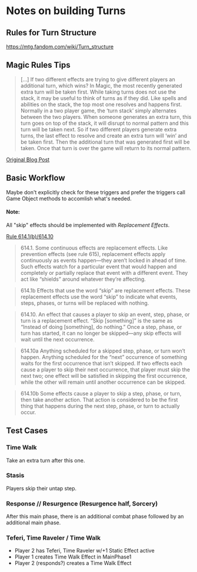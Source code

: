 
# Notes on building Turns

## Rules for Turn Structure

https://mtg.fandom.com/wiki/Turn_structure

## Magic Rules Tips

> [...]  If two different effects are trying to give different players an additional turn, which wins? In Magic, the most recently generated extra turn will be taken first. While taking turns does not use the stack, it may be useful to think of turns as if they did. Like spells and abilities on the stack, the top most one resolves and happens first. Normally in a two player game, the ‘turn stack’ simply alternates between the two players. When someone generates an extra turn, this turn goes on top of the stack, it will disrupt to normal pattern and this turn will be taken next. So if two different players generate extra turns, the last effect to resolve and create an extra turn will ‘win’ and be taken first. Then the additional turn that was generated first will be taken. Once that turn is over the game will return to its normal pattern.

[Original Blog Post](https://blogs.magicjudges.org/rulestips/2011/08/how-to-deal-with-extra-turns/)

## Basic Workflow

Maybe don't explicitly check for these triggers and prefer the triggers call Game Object methods to accomlish what's needed.

#### Note:

All "skip" effects should be implemented with _Replacement Effects_.

[Rule 614.1(b)/614.10](https://mtg.fandom.com/wiki/Replacement_effect)
> 614.1. Some continuous effects are replacement effects. Like prevention effects (see rule 615), replacement effects apply continuously as events happen—they aren’t locked in ahead of time. Such effects watch for a particular event that would happen and completely or partially replace that event with a different event. They act like “shields” around whatever they’re affecting. 

> 614.1b Effects that use the word “skip” are replacement effects. These replacement effects use the word “skip” to indicate what events, steps, phases, or turns will be replaced with nothing.

> 614.10. An effect that causes a player to skip an event, step, phase, or turn is a replacement effect. “Skip [something]” is the same as “Instead of doing [something], do nothing.” Once a step, phase, or turn has started, it can no longer be skipped—any skip effects will wait until the next occurrence.

> 614.10a Anything scheduled for a skipped step, phase, or turn won’t happen. Anything scheduled for the “next” occurrence of something waits for the first occurrence that isn’t skipped. If two effects each cause a player to skip their next occurrence, that player must skip the next two; one effect will be satisfied in skipping the first occurrence, while the other will remain until another occurrence can be skipped.

> 614.10b Some effects cause a player to skip a step, phase, or turn, then take another action. That action is considered to be the first thing that happens during the next step, phase, or turn to actually occur.


## Test Cases

### Time Walk

Take an extra turn after this one.

### Stasis

Players skip their untap step.

### Response // Resurgence (Resurgence half, Sorcery)

After this main phase, there is an additional combat phase followed by an additional main phase.

### Teferi, Time Raveler / Time Walk

- Player 2 has Teferi, Time Raveler w/+1 Static Effect active
- Player 1 creates Time Walk Effect in MainPhase1
- Player 2 (responds?) creates a Time Walk Effect
